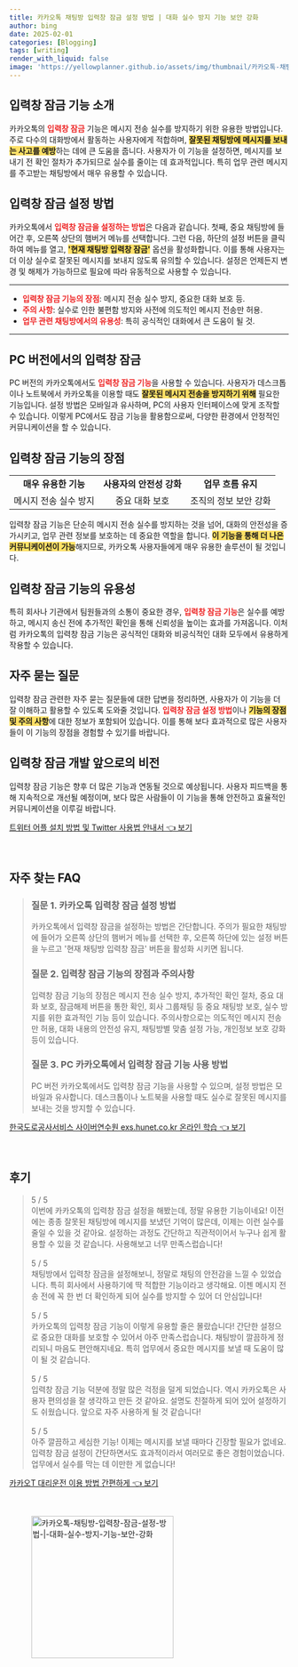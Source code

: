 ```yaml
---
title: 카카오톡 채팅방 입력창 잠금 설정 방법 | 대화 실수 방지 기능 보안 강화
author: bing
date: 2025-02-01
categories: [Blogging]
tags: [writing]
render_with_liquid: false
image: 'https://yellowplanner.github.io/assets/img/thumbnail/카카오톡-채팅방-입력창-잠금-설정-방법-|-대화-실수-방지-기능-보안-강화.webp'
---
```



<h2 id='입력창-잠금-기능-소개'>입력창 잠금 기능 소개</h2>

<p>카카오톡의 <b><span style="color: #ee2323;">입력창 잠금</span></b> 기능은 메시지 전송 실수를 방지하기 위한 유용한 방법입니다. 주로 다수의 대화방에서 활동하는 사용자에게 적합하며, <b><span style="background-color: #ffe066;">잘못된 채팅방에 메시지를 보내는 사고를 예방</span></b>하는 데에 큰 도움을 줍니다. 사용자가 이 기능을 설정하면, 메시지를 보내기 전 확인 절차가 추가되므로 실수를 줄이는 데 효과적입니다. 특히 업무 관련 메시지를 주고받는 채팅방에서 매우 유용할 수 있습니다. </p>

<h2 id='입력창-잠금-설정-방법'>입력창 잠금 설정 방법</h2>

<p>카카오톡에서 <b><span style="color: #ee2323;">입력창 잠금을 설정하는 방법</span></b>은 다음과 같습니다. 첫째, 중요 채팅방에 들어간 후, 오른쪽 상단의 햄버거 메뉴를 선택합니다. 그런 다음, 하단의 설정 버튼을 클릭하여 메뉴를 열고, <b><span style="background-color: #ffe066;">'현재 채팅방 입력창 잠금'</span></b> 옵션을 활성화합니다. 이를 통해 사용자는 더 이상 실수로 잘못된 메시지를 보내지 않도록 유의할 수 있습니다. 설정은 언제든지 변경 및 해제가 가능하므로 필요에 따라 유동적으로 사용할 수 있습니다.</p>

<hr />

<ul>
    <li><b><span style="color: #ee2323;">입력창 잠금 기능의 장점</span></b>: 메시지 전송 실수 방지, 중요한 대화 보호 등.</li>
    <li><b><span style="color: #ee2323;">주의 사항</span></b>: 실수로 인한 불편함 방지와 사전에 의도적인 메시지 전송만 허용.</li>
    <li><b><span style="color: #ee2323;">업무 관련 채팅방에서의 유용성</span></b>: 특히 공식적인 대화에서 큰 도움이 될 것.</li>
</ul>

<hr />

<h2 id='pc-버전에서의-입력창-잠금'>PC 버전에서의 입력창 잠금</h2>

<p>PC 버전의 카카오톡에서도 <b><span style="color: #ee2323;">입력창 잠금 기능</span></b>을 사용할 수 있습니다. 사용자가 데스크톱이나 노트북에서 카카오톡을 이용할 때도 <b><span style="background-color: #ffe066;">잘못된 메시지 전송을 방지하기 위해</span></b> 필요한 기능입니다. 설정 방법은 모바일과 유사하며, PC의 사용자 인터페이스에 맞게 조작할 수 있습니다. 이렇게 PC에서도 잠금 기능을 활용함으로써, 다양한 환경에서 안정적인 커뮤니케이션을 할 수 있습니다.</p>

<h2 id='입력창-잠금-기능의-장점'>입력창 잠금 기능의 장점</h2>

<table>
    <tr>
        <td style="text-align: center; height: 17px;"><b>매우 유용한 기능</b></td>
        <td style="text-align: center; height: 17px;"><b>사용자의 안전성 강화</b></td>
        <td style="text-align: center; height: 17px;"><b>업무 흐름 유지</b></td>
    </tr>
    <tr>
        <td style="text-align: center; height: 17px;">메시지 전송 실수 방지</td>
        <td style="text-align: center; height: 17px;">중요 대화 보호</td>
        <td style="text-align: center; height: 17px;">조직의 정보 보안 강화</td>
    </tr>
</table>

<p>입력창 잠금 기능은 단순히 메시지 전송 실수를 방지하는 것을 넘어, 대화의 안전성을 증가시키고, 업무 관련 정보를 보호하는 데 중요한 역할을 합니다. <b><span style="background-color: #ffe066;">이 기능을 통해 더 나은 커뮤니케이션이 가능</span></b>해지므로, 카카오톡 사용자들에게 매우 유용한 솔루션이 될 것입니다.</p>

<h2 id='입력창-잠금-기능의-유용성'>입력창 잠금 기능의 유용성</h2>

<p>특히 회사나 기관에서 팀원들과의 소통이 중요한 경우, <b><span style="color: #ee2323;">입력창 잠금 기능</span></b>은 실수를 예방하고, 메시지 송신 전에 추가적인 확인을 통해 신뢰성을 높이는 효과를 가져옵니다. 이처럼 카카오톡의 입력창 잠금 기능은 공식적인 대화와 비공식적인 대화 모두에서 유용하게 작용할 수 있습니다.</p>

<h2 id='자주-묻는-질문'>자주 묻는 질문</h2>

<p>입력창 잠금 관련한 자주 묻는 질문들에 대한 답변을 정리하면, 사용자가 이 기능을 더 잘 이해하고 활용할 수 있도록 도와줄 것입니다. <b><span style="color: #ee2323;">입력창 잠금 설정 방법</span></b>이나 <b><span style="background-color: #ffe066;">기능의 장점 및 주의 사항</span></b>에 대한 정보가 포함되어 있습니다. 이를 통해 보다 효과적으로 많은 사용자들이 이 기능의 장점을 경험할 수 있기를 바랍니다.</p>

<h2 id='입력창-잠금-%EA%B0%9C%EB%B0%9C-앞으로의-비전'>입력창 잠금 개발 앞으로의 비전</h2>

<p>입력창 잠금 기능은 향후 더 많은 기능과 연동될 것으로 예상됩니다. 사용자 피드백을 통해 지속적으로 개선될 예정이며, 보다 많은 사람들이 이 기능을 통해 안전하고 효율적인 커뮤니케이션을 이루길 바랍니다.</p>


<p><a class="click-button" title="트위터 어플 설치 방법 및 Twitter 사용법 안내서" href="https://yellowplanner.github.io/posts/%ED%8A%B8%EC%9C%84%ED%84%B0-%EC%96%B4%ED%94%8C-%EC%84%A4%EC%B9%98-%EB%B0%A9%EB%B2%95-%EB%B0%8F-Twitter-%EC%82%AC%EC%9A%A9%EB%B2%95-%EC%95%88%EB%82%B4%EC%84%9C/" rel="dofollow">트위터 어플 설치 방법 및 Twitter 사용법 안내서 👈 보기</a></p><br>
<h2 id='자주_찾는_FAQ'>자주 찾는 FAQ</h2>
<div itemscope="" itemtype="https://schema.org/FAQPage"> 
    <blockquote> 
        <div itemscope="" itemprop="mainEntity" itemtype="https://schema.org/Question"> 
            <h3 itemprop="name">질문 1. 카카오톡 입력창 잠금 설정 방법</h3> 
            <div itemscope="" itemprop="acceptedAnswer" itemtype="https://schema.org/Answer"> 
                <span itemprop="text"> 
                    <p>카카오톡에서 입력창 잠금을 설정하는 방법은 간단합니다. 주의가 필요한 채팅방에 들어가 오른쪽 상단의 햄버거 메뉴를 선택한 후, 오른쪽 하단에 있는 설정 버튼을 누르고 '현재 채팅방 입력창 잠금' 버튼을 활성화 시키면 됩니다.</p> 
                </span> 
            </div> 
        </div> 
        <div itemscope="" itemprop="mainEntity" itemtype="https://schema.org/Question"> 
            <h3 itemprop="name">질문 2. 입력창 잠금 기능의 장점과 주의사항</h3> 
            <div itemscope="" itemprop="acceptedAnswer" itemtype="https://schema.org/Answer"> 
                <span itemprop="text"> 
                    <p>입력창 잠금 기능의 장점은 메시지 전송 실수 방지, 추가적인 확인 절차, 중요 대화 보호, 잠금해제 버튼을 통한 확인, 회사 그룹채팅 등 중요 채팅방 보호, 실수 방지를 위한 효과적인 기능 등이 있습니다. 주의사항으로는 의도적인 메시지 전송만 허용, 대화 내용의 안전성 유지, 채팅방별 맞춤 설정 가능, 개인정보 보호 강화 등이 있습니다.</p> 
                </span> 
            </div> 
        </div> 
        <div itemscope="" itemprop="mainEntity" itemtype="https://schema.org/Question"> 
            <h3 itemprop="name">질문 3. PC 카카오톡에서 입력창 잠금 기능 사용 방법</h3> 
            <div itemscope="" itemprop="acceptedAnswer" itemtype="https://schema.org/Answer"> 
                <span itemprop="text"> 
                    <p>PC 버전 카카오톡에서도 입력창 잠금 기능을 사용할 수 있으며, 설정 방법은 모바일과 유사합니다. 데스크톱이나 노트북을 사용할 때도 실수로 잘못된 메시지를 보내는 것을 방지할 수 있습니다.</p> 
                </span> 
            </div> 
        </div> 
    </blockquote> 
</div>
<p><a class="click-button" title="한국도로공사서비스 사이버연수원 exs.hunet.co.kr 온라인 학습" href="https://yellowplanner.github.io/posts/%ED%95%9C%EA%B5%AD%EB%8F%84%EB%A1%9C%EA%B3%B5%EC%82%AC%EC%84%9C%EB%B9%84%EC%8A%A4-%EC%82%AC%EC%9D%B4%EB%B2%84%EC%97%B0%EC%88%98%EC%9B%90-exs.hunet.co.kr-%EC%98%A8%EB%9D%BC%EC%9D%B8-%ED%95%99%EC%8A%B5/" rel="dofollow">한국도로공사서비스 사이버연수원 exs.hunet.co.kr 온라인 학습 👈 보기</a></p><br>
<h2 id='후기'>후기</h2>
<div itemscope itemtype="https://schema.org/Product">
  <blockquote>
  <div itemprop="review" itemscope itemtype="https://schema.org/Review">
      <div itemprop="reviewRating" itemscope itemtype="https://schema.org/Rating"> <span itemprop="ratingValue">5</span> / <span itemprop="bestRating">5</span> </div>
      <span itemprop="reviewBody">이번에 카카오톡의 입력창 잠금 설정을 해봤는데, 정말 유용한 기능이네요! 이전에는 종종 잘못된 채팅방에 메시지를 보냈던 기억이 많은데, 이제는 이런 실수를 줄일 수 있을 것 같아요. 설정하는 과정도 간단하고 직관적이어서 누구나 쉽게 활용할 수 있을 것 같습니다. 사용해보고 너무 만족스럽습니다!</span>
  </div>
  <br>
  <div itemprop="review" itemscope itemtype="https://schema.org/Review">
      <div itemprop="reviewRating" itemscope itemtype="https://schema.org/Rating"> <span itemprop="ratingValue">5</span> / <span itemprop="bestRating">5</span> </div>
      <span itemprop="reviewBody">채팅방에서 입력창 잠금을 설정해보니, 정말로 채팅의 안전감을 느낄 수 있었습니다. 특히 회사에서 사용하기에 딱 적합한 기능이라고 생각해요. 이젠 메시지 전송 전에 꼭 한 번 더 확인하게 되어 실수를 방지할 수 있어 더 안심입니다!</span>
  </div>
  <br>
  <div itemprop="review" itemscope itemtype="https://schema.org/Review">
      <div itemprop="reviewRating" itemscope itemtype="https://schema.org/Rating"> <span itemprop="ratingValue">5</span> / <span itemprop="bestRating">5</span> </div>
      <span itemprop="reviewBody">카카오톡의 입력창 잠금 기능이 이렇게 유용할 줄은 몰랐습니다! 간단한 설정으로 중요한 대화를 보호할 수 있어서 아주 만족스럽습니다. 채팅방이 깔끔하게 정리되니 마음도 편안해지네요. 특히 업무에서 중요한 메시지를 보낼 때 도움이 많이 될 것 같습니다.</span>
  </div>
  <br>
  <div itemprop="review" itemscope itemtype="https://schema.org/Review">
      <div itemprop="reviewRating" itemscope itemtype="https://schema.org/Rating"> <span itemprop="ratingValue">5</span> / <span itemprop="bestRating">5</span> </div>
      <span itemprop="reviewBody">입력창 잠금 기능 덕분에 정말 많은 걱정을 덜게 되었습니다. 역시 카카오톡은 사용자 편의성을 잘 생각하고 만든 것 같아요. 설명도 친절하게 되어 있어 설정하기도 쉬웠습니다. 앞으로 자주 사용하게 될 것 같습니다!</span>
  </div>
  <br>
  <div itemprop="review" itemscope itemtype="https://schema.org/Review">
      <div itemprop="reviewRating" itemscope itemtype="https://schema.org/Rating"> <span itemprop="ratingValue">5</span> / <span itemprop="bestRating">5</span> </div>
      <span itemprop="reviewBody">아주 깔끔하고 세심한 기능! 이제는 메시지를 보낼 때마다 긴장할 필요가 없네요. 입력창 잠금 설정이 간단하면서도 효과적이라서 여러모로 좋은 경험이었습니다. 업무에서 실수를 막는 데 이만한 게 없습니다!</span>
  </div>
  </blockquote>
</div>
<p><a class="click-button" title="카카오T 대리운전 이용 방법 간편하게" href="https://yellowplanner.github.io/posts/%EC%B9%B4%EC%B9%B4%EC%98%A4T-%EB%8C%80%EB%A6%AC%EC%9A%B4%EC%A0%84-%EC%9D%B4%EC%9A%A9-%EB%B0%A9%EB%B2%95-%EA%B0%84%ED%8E%B8%ED%95%98%EA%B2%8C/" rel="dofollow">카카오T 대리운전 이용 방법 간편하게 👈 보기</a></p><br>
<figure class="image"><img src="https://yellowplanner.github.io/assets/img/thumbnail/카카오톡-채팅방-입력창-잠금-설정-방법-|-대화-실수-방지-기능-보안-강화.webp" alt="카카오톡-채팅방-입력창-잠금-설정-방법-|-대화-실수-방지-기능-보안-강화" width="256" height="256"></figure>